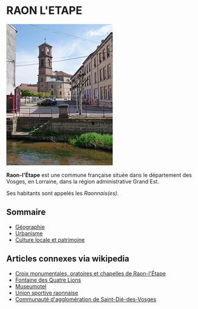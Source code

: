 # RAON L'ETAPE

![RAON](img/Raon1.jpg)

**Raon-l'Étape** est une commune française située dans le département des Vosges, en Lorraine, dans la région administrative Grand Est.

Ses habitants sont appelés les *Raonnais(es)*.

## Sommaire

- [Géographie](geographie.md)
- [Urbanisme](urbanisme.md)
- [Culture locale et patrimoine](culture-patrimoine.md)

## Articles connexes via wikipedia 

- [Croix monumentales, oratoires et chapelles de Raon-l'Étape](https://fr.wikipedia.org/wiki/Croix_monumentales,_oratoires_et_chapelles_de_Raon-l%27%C3%89tape)
- [Fontaine des Quatre Lions](https://fr.wikipedia.org/wiki/Fontaine_des_Quatre_Lions)
- [Museumotel](https://fr.wikipedia.org/wiki/Museumotel)
- [Union sportive raonnaise](https://fr.wikipedia.org/wiki/Union_sportive_raonnaise)
- [Communauté d'agglomération de Saint-Dié-des-Vosges](https://fr.wikipedia.org/wiki/Communaut%C3%A9_d%27agglom%C3%A9ration_de_Saint-Di%C3%A9-des-Vosges)

